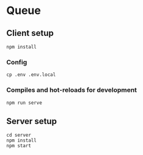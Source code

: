 # Queue

## Client setup
```
npm install
```

### Config
```
cp .env .env.local
```

### Compiles and hot-reloads for development
```
npm run serve
```

## Server setup
```
cd server
npm install
npm start
```
